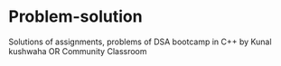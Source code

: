 # Problem-solution
Solutions of assignments, problems of DSA bootcamp in C++ by Kunal kushwaha  OR  Community Classroom
